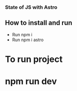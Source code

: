 

### State of JS with Astro

## How to install and run

- Run npm i
- Run npm i astro



# To run project

# npm run dev
